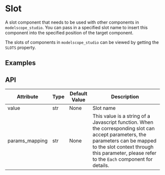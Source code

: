 # Slot

A slot component that needs to be used with other components in `modelscope_studio`. You can pass in a specified slot name to insert this component into the specified position of the target component.

The slots of components in `modelscope_studio` can be viewed by getting the `SLOTS` property.

## Examples

<demo name="basic"></demo>

## API

| Attribute      | Type | Default Value | Description                                                                                                                                                                                                                    |
| -------------- | ---- | ------------- | ------------------------------------------------------------------------------------------------------------------------------------------------------------------------------------------------------------------------------ |
| value          | str  | None          | Slot name                                                                                                                                                                                                                      |
| params_mapping | str  | None          | This value is a string of a Javascript function. When the corresponding slot can accept parameters, the parameters can be mapped to the slot context through this parameter, please refer to the `Each` component for details. |
